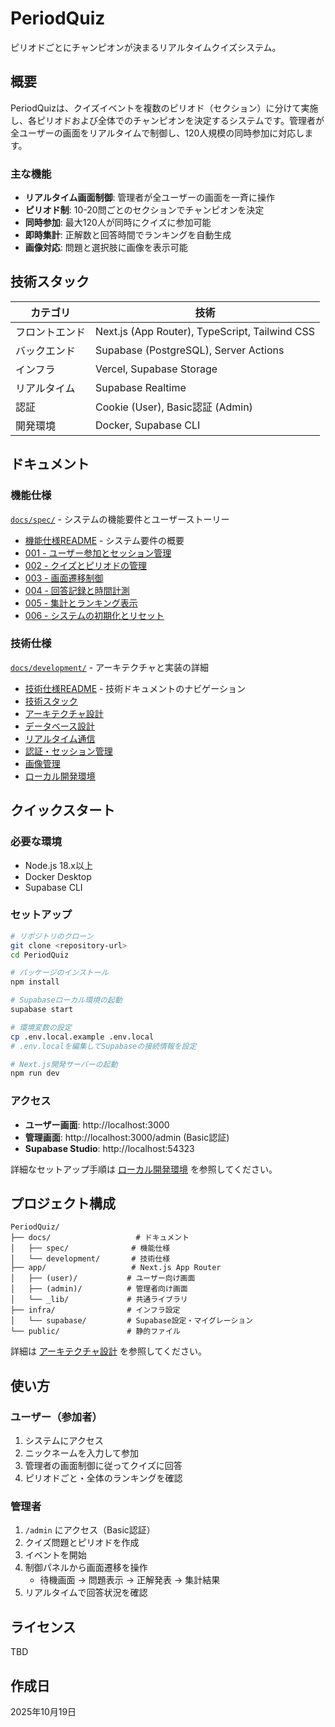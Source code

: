 # PeriodQuiz

ピリオドごとにチャンピオンが決まるリアルタイムクイズシステム。

## 概要

PeriodQuizは、クイズイベントを複数のピリオド（セクション）に分けて実施し、各ピリオドおよび全体でのチャンピオンを決定するシステムです。管理者が全ユーザーの画面をリアルタイムで制御し、120人規模の同時参加に対応します。

### 主な機能

- **リアルタイム画面制御**: 管理者が全ユーザーの画面を一斉に操作
- **ピリオド制**: 10-20問ごとのセクションでチャンピオンを決定
- **同時参加**: 最大120人が同時にクイズに参加可能
- **即時集計**: 正解数と回答時間でランキングを自動生成
- **画像対応**: 問題と選択肢に画像を表示可能

## 技術スタック

| カテゴリ | 技術 |
|---------|------|
| フロントエンド | Next.js (App Router), TypeScript, Tailwind CSS |
| バックエンド | Supabase (PostgreSQL), Server Actions |
| インフラ | Vercel, Supabase Storage |
| リアルタイム | Supabase Realtime |
| 認証 | Cookie (User), Basic認証 (Admin) |
| 開発環境 | Docker, Supabase CLI |

## ドキュメント

### 機能仕様
[`docs/spec/`](./docs/spec/) - システムの機能要件とユーザーストーリー

- [機能仕様README](./docs/spec/README.md) - システム要件の概要
- [001 - ユーザー参加とセッション管理](./docs/spec/001-ユーザー参加とセッション管理.md)
- [002 - クイズとピリオドの管理](./docs/spec/002-クイズとピリオドの管理.md)
- [003 - 画面遷移制御](./docs/spec/003-画面遷移制御.md)
- [004 - 回答記録と時間計測](./docs/spec/004-回答記録と時間計測.md)
- [005 - 集計とランキング表示](./docs/spec/005-集計とランキング表示.md)
- [006 - システムの初期化とリセット](./docs/spec/006-システムの初期化とリセット.md)

### 技術仕様
[`docs/development/`](./docs/development/) - アーキテクチャと実装の詳細

- [技術仕様README](./docs/development/README.md) - 技術ドキュメントのナビゲーション
- [技術スタック](./docs/development/tech-stack.md)
- [アーキテクチャ設計](./docs/development/architecture.md)
- [データベース設計](./docs/development/database.md)
- [リアルタイム通信](./docs/development/realtime.md)
- [認証・セッション管理](./docs/development/authentication.md)
- [画像管理](./docs/development/image-storage.md)
- [ローカル開発環境](./docs/development/local-development.md)

## クイックスタート

### 必要な環境
- Node.js 18.x以上
- Docker Desktop
- Supabase CLI

### セットアップ

```bash
# リポジトリのクローン
git clone <repository-url>
cd PeriodQuiz

# パッケージのインストール
npm install

# Supabaseローカル環境の起動
supabase start

# 環境変数の設定
cp .env.local.example .env.local
# .env.localを編集してSupabaseの接続情報を設定

# Next.js開発サーバーの起動
npm run dev
```

### アクセス

- **ユーザー画面**: http://localhost:3000
- **管理画面**: http://localhost:3000/admin (Basic認証)
- **Supabase Studio**: http://localhost:54323

詳細なセットアップ手順は [ローカル開発環境](./docs/development/local-development.md) を参照してください。

## プロジェクト構成

```
PeriodQuiz/
├── docs/                   # ドキュメント
│   ├── spec/              # 機能仕様
│   └── development/       # 技術仕様
├── app/                   # Next.js App Router
│   ├── (user)/           # ユーザー向け画面
│   ├── (admin)/          # 管理者向け画面
│   └── _lib/             # 共通ライブラリ
├── infra/                # インフラ設定
│   └── supabase/         # Supabase設定・マイグレーション
└── public/               # 静的ファイル
```

詳細は [アーキテクチャ設計](./docs/development/architecture.md) を参照してください。

## 使い方

### ユーザー（参加者）

1. システムにアクセス
2. ニックネームを入力して参加
3. 管理者の画面制御に従ってクイズに回答
4. ピリオドごと・全体のランキングを確認

### 管理者

1. `/admin` にアクセス（Basic認証）
2. クイズ問題とピリオドを作成
3. イベントを開始
4. 制御パネルから画面遷移を操作
   - 待機画面 → 問題表示 → 正解発表 → 集計結果
5. リアルタイムで回答状況を確認

## ライセンス

TBD

## 作成日

2025年10月19日